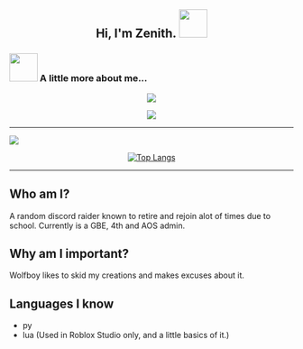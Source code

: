 <h2 align="center"> Hi, I'm Zenith. <img src="https://media.giphy.com/media/mGcNjsfWAjY5AEZNw6/giphy.gif" width="50"></h2>

### <img src="https://media.giphy.com/media/VgCDAzcKvsR6OM0uWg/giphy.gif" width="50"> A little more about me...  

<div align="center">
  
  ![](https://komarev.com/ghpvc/?username=zendivinity&color=gray)
  
  <img src="https://discord.c99.nl/widget/theme-4/968117762281066526.png"></img>
  
</div>

---

<a align="center" href="">
  
  <img align="centre" src="https://github-readme-stats.vercel.app/api?username=zenithxv&count_private=true&include_all_commits=true&show_icons=true&title_color=007bff&text_color=e7e7e7&icon_color=007bff&bg_color=171c28" />
  
  ![Top Langs](https://github-readme-stats.vercel.app/api/top-langs/?username=zenithxv&layout=compact&title_color=007bff&text_color=e7e7e7&icon_color=007bff&bg_color=171c28)
  
</a>

---

## Who am I?
A random discord raider known to retire and rejoin alot of times due to school. Currently is a GBE, 4th and AOS admin.

## Why am I important?
Wolfboy likes to skid my creations and makes excuses about it.

## Languages I know
* py
* lua (Used in Roblox Studio only, and a little basics of it.)

<!---
zenithxv/zenithxv is a ✨ special ✨ repository because its `README.md` (this file) appears on your GitHub profile.
You can click the Preview link to take a look at your changes.
--->
